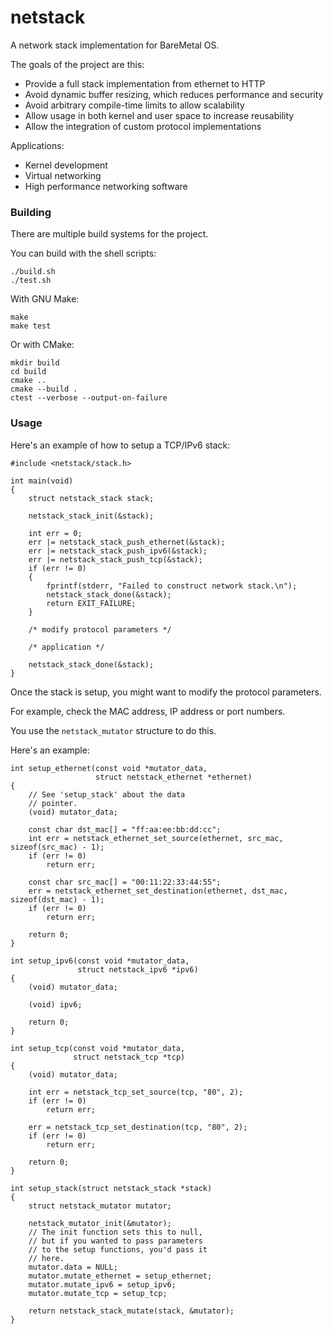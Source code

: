 # netstack

A network stack implementation for BareMetal OS.

The goals of the project are this:

 - Provide a full stack implementation from ethernet to HTTP
 - Avoid dynamic buffer resizing, which reduces performance and security
 - Avoid arbitrary compile-time limits to allow scalability
 - Allow usage in both kernel and user space to increase reusability
 - Allow the integration of custom protocol implementations

Applications:

 - Kernel development
 - Virtual networking
 - High performance networking software

### Building

There are multiple build systems for the project.

You can build with the shell scripts:

```
./build.sh
./test.sh
```

With GNU Make:

```
make
make test
```

Or with CMake:

```
mkdir build
cd build
cmake ..
cmake --build .
ctest --verbose --output-on-failure
```

### Usage

Here's an example of how to setup a TCP/IPv6 stack:

```
#include <netstack/stack.h>

int main(void)
{
	struct netstack_stack stack;

	netstack_stack_init(&stack);

	int err = 0;
	err |= netstack_stack_push_ethernet(&stack);
	err |= netstack_stack_push_ipv6(&stack);
	err |= netstack_stack_push_tcp(&stack);
	if (err != 0)
	{
		fprintf(stderr, "Failed to construct network stack.\n");
		netstack_stack_done(&stack);
		return EXIT_FAILURE;
	}

	/* modify protocol parameters */

	/* application */

	netstack_stack_done(&stack);
}
```

Once the stack is setup, you might want to modify the protocol parameters.

For example, check the MAC address, IP address or port numbers.

You use the `netstack_mutator` structure to do this.

Here's an example:

```
int setup_ethernet(const void *mutator_data,
                   struct netstack_ethernet *ethernet)
{
	// See 'setup_stack' about the data
	// pointer.
	(void) mutator_data;

	const char dst_mac[] = "ff:aa:ee:bb:dd:cc";
	int err = netstack_ethernet_set_source(ethernet, src_mac, sizeof(src_mac) - 1);
	if (err != 0)
		return err;

	const char src_mac[] = "00:11:22:33:44:55";
	err = netstack_ethernet_set_destination(ethernet, dst_mac, sizeof(dst_mac) - 1);
	if (err != 0)
		return err;

	return 0;
}

int setup_ipv6(const void *mutator_data,
               struct netstack_ipv6 *ipv6)
{
	(void) mutator_data;

	(void) ipv6;

	return 0;
}

int setup_tcp(const void *mutator_data,
              struct netstack_tcp *tcp)
{
	(void) mutator_data;

	int err = netstack_tcp_set_source(tcp, "80", 2);
	if (err != 0)
		return err;

	err = netstack_tcp_set_destination(tcp, "80", 2);
	if (err != 0)
		return err;

	return 0;
}

int setup_stack(struct netstack_stack *stack)
{
	struct netstack_mutator mutator;

	netstack_mutator_init(&mutator);
	// The init function sets this to null,
	// but if you wanted to pass parameters
	// to the setup functions, you'd pass it
	// here.
	mutator.data = NULL;
	mutator.mutate_ethernet = setup_ethernet;
	mutator.mutate_ipv6 = setup_ipv6;
	mutator.mutate_tcp = setup_tcp;

	return netstack_stack_mutate(stack, &mutator);
}
```
